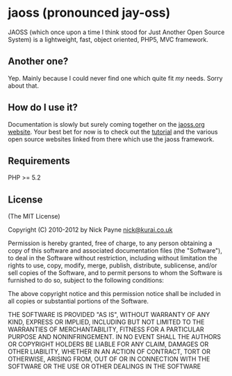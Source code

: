 jaoss (pronounced jay-oss)
==========================

JAOSS (which once upon a time I think stood for Just Another Open Source System)
is a lightweight, fast, object oriented, PHP5, MVC framework.

Another one?
------------

Yep. Mainly because I could never find one which quite fit *my* needs. Sorry about
that.

How do I use it?
---------------

Documentation is slowly but surely coming together on the [jaoss.org website](http://jaoss.org).
Your best bet for now is to check out the [tutorial](http://jaoss.org/docs/tutorial) and the 
various open source websites linked from there which use the jaoss framework.

Requirements
------------

PHP >= 5.2

License
-------

(The MIT License)

Copyright (C) 2010-2012 by Nick Payne <nick@kurai.co.uk> 

Permission is hereby granted, free of charge, to any person obtaining a copy
of this software and associated documentation files (the "Software"), to deal
in the Software without restriction, including without limitation the rights
to use, copy, modify, merge, publish, distribute, sublicense, and/or sell
copies of the Software, and to permit persons to whom the Software is
furnished to do so, subject to the following conditions:

The above copyright notice and this permission notice shall be included in
all copies or substantial portions of the Software.

THE SOFTWARE IS PROVIDED "AS IS", WITHOUT WARRANTY OF ANY KIND, EXPRESS OR
IMPLIED, INCLUDING BUT NOT LIMITED TO THE WARRANTIES OF MERCHANTABILITY,
FITNESS FOR A PARTICULAR PURPOSE AND NONINFRINGEMENT. IN NO EVENT SHALL THE
AUTHORS OR COPYRIGHT HOLDERS BE LIABLE FOR ANY CLAIM, DAMAGES OR OTHER
LIABILITY, WHETHER IN AN ACTION OF CONTRACT, TORT OR OTHERWISE, ARISING FROM,
OUT OF OR IN CONNECTION WITH THE SOFTWARE OR THE USE OR OTHER DEALINGS IN
THE SOFTWARE
